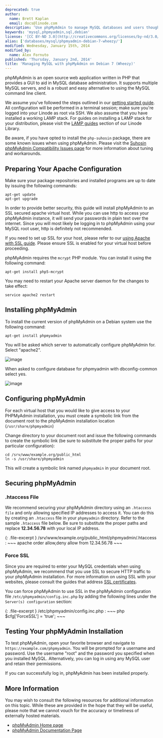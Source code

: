 ```yaml
---
deprecated: true
author:
  name: Brett Kaplan
  email: docs@linode.com
description: 'Use phpMyAdmin to manage MySQL databases and users though a web interface.'
keywords: 'mysql,phpmyadmin,sql,debian'
license: '[CC BY-ND 3.0](http://creativecommons.org/licenses/by-nd/3.0/us/)'
alias: ['databases/mysql/phpmyadmin-debian-7-wheezy/']
modified: Wednesday, January 15th, 2014
modified_by:
  name: Alex Fornuto
published: 'Thursday, January 2nd, 2014'
title: 'Managing MySQL with phpMyAdmin on Debian 7 (Wheezy)'
---
```


phpMyAdmin is an open source web application written in PHP that provides a GUI to aid in MySQL database administration. It supports multiple MySQL servers, and is a robust and easy alternative to using the MySQL command line client.

We assume you've followed the steps outlined in our [getting started guide](/docs/getting-started/). All configuration will be performed in a terminal session; make sure you're logged into your Linode as root via SSH. We also assume that you have installed a working LAMP stack. For guides on installing a LAMP stack for your distribution, please visit the [LAMP guides](/docs/lamp-guides/) section of our Linode Library.

Be aware, if you have opted to install the `php-suhosin` package, there are some known issues when using phpMyAdmin. Please visit the [Suhosin phpMyAdmin Compatibility Issues page](http://www.hardened-php.net/hphp/troubleshooting.html) for more information about tuning and workarounds.

Preparing Your Apache Configuration
-----------------------------------

Make sure your package repositories and installed programs are up to date by issuing the following commands:

    apt-get update
    apt-get upgrade

In order to provide better security, this guide will install phpMyAdmin to an SSL secured apache virtual host. While you can use http to access your phpMyAdmin instance, it will send your passwords in plain text over the internet. Since you will most likely be logging in to phpMyAdmin using your MySQL root user, http is definitely not recommended.

If you need to set up SSL for your host, please refer to our [using Apache with SSL guide](/docs/web-servers/apache/ssl-guides/debian-5-lenny). Please ensure SSL is enabled for your virtual host before proceeding.

phpMyAdmin requires the `mcrypt` PHP module. You can install it using the following command:

    apt-get install php5-mcrypt

You may need to restart your Apache server daemon for the changes to take effect:

    service apache2 restart

Installing phpMyAdmin
---------------------

To install the current version of phpMyAdmin on a Debian system use the following command:

    apt-get install phpmyadmin

You will be asked which server to automatically configure phpMyAdmin for. Select "apache2".

![image](/docs/assets/1492-pmaconfig01.jpg)

When asked to configure database for phpmyadmin with dbconfig-common select yes.

![image](/docs/assets/1493-pmaconfig02.png)

Configuring phpMyAdmin
----------------------

For each virtual host that you would like to give access to your PHPMyAdmin installation, you must create a symbolic link from the document root to the phpMyAdmin installation location (`/usr/share/phpmyadmin`)

Change directory to your document root and issue the following commands to create the symbolic link (be sure to substitute the proper paths for your particular configuration):

    cd /srv/www/example.org/public_html
    ln -s /usr/share/phpmyadmin

This will create a symbolic link named `phpmyadmin` in your document root.

Securing phpMyAdmin
-------------------

### .htaccess File

We recommend securing your phpMyAdmin directory using an `.htaccess file` and only allowing specified IP addresses to access it. You can do this by creating an `.htaccess` file in your `phpmyadmin` directory. Refer to the sample `.htaccess` file below. Be sure to substitute the proper paths and replace **12.34.56.78** with your local IP address.

{: .file-excerpt }
/srv/www/example.org/public\_html/phpmyadmin/.htaccess
:   ~~~ apache
    order allow,deny
    allow from 12.34.56.78
    ~~~

### Force SSL

Since you are required to enter your MySQL credentials when using phpMyAdmin, we recommend that you use SSL to secure HTTP traffic to your phpMyAdmin installation. For more information on using SSL with your websites, please consult the guides that address [SSL certificates](/docs/security/ssl//).

You can force phpMyAdmin to use SSL in the phpMyAdmin configuration file `/etc/phpmyadmin/config.inc.php` by adding the following lines under the `Server(s) configuration` section:

{: .file-excerpt }
/etc/phpmyadmin/config.inc.php
:   ~~~ php
    $cfg['ForceSSL'] = 'true';
    ~~~

Testing Your phpMyAdmin Installation
------------------------------------

To test phpMyAdmin, open your favorite browser and navigate to `https://example.com/phpmyadmin`. You will be prompted for a username and password. Use the username "root" and the password you specified when you installed MySQL. Alternatively, you can log in using any MySQL user and retain their permissions.

If you can successfully log in, phpMyAdmin has been installed properly.

More Information
----------------

You may wish to consult the following resources for additional information on this topic. While these are provided in the hope that they will be useful, please note that we cannot vouch for the accuracy or timeliness of externally hosted materials.

- [phpMyAdmin Home page](http://www.phpmyadmin.net/home_page/index.php)
- [phpMyAdmin Documentation Page](http://www.phpmyadmin.net/home_page/docs.php)



